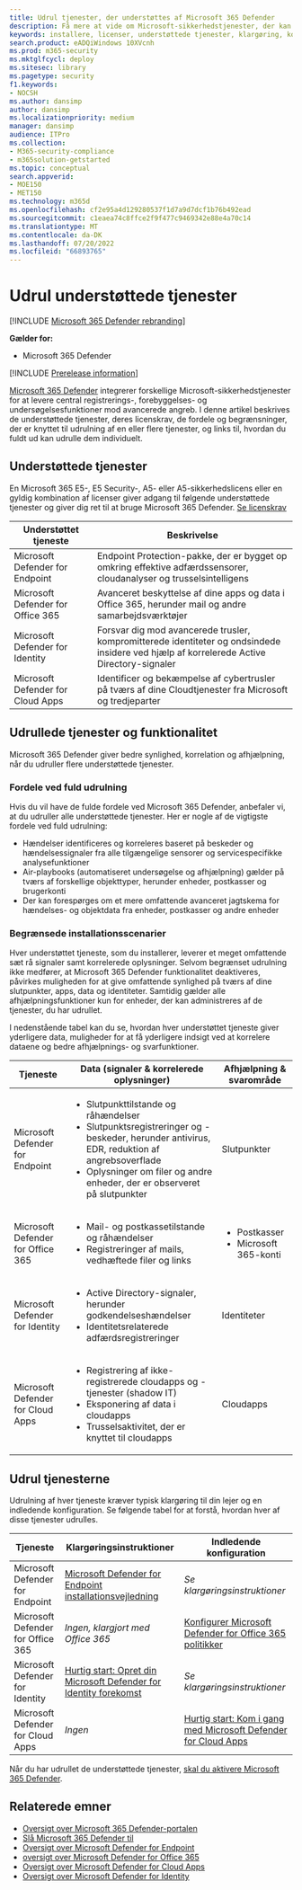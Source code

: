 ```yaml
---
title: Udrul tjenester, der understøttes af Microsoft 365 Defender
description: Få mere at vide om Microsoft-sikkerhedstjenester, der kan integreres af Microsoft 365 Defender, deres licenskrav og installationsprocedurer
keywords: installere, licenser, understøttede tjenester, klargøring, konfiguration Microsoft 365 Defender, M365, licensberettigelse, Microsoft Defender for Endpoint, Microsoft Defender for Office 365, Microsoft Defender for Identity, Microsoft Cloud App Security, MCAS, E5, A5, EMS
search.product: eADQiWindows 10XVcnh
ms.prod: m365-security
ms.mktglfcycl: deploy
ms.sitesec: library
ms.pagetype: security
f1.keywords:
- NOCSH
ms.author: dansimp
author: dansimp
ms.localizationpriority: medium
manager: dansimp
audience: ITPro
ms.collection:
- M365-security-compliance
- m365solution-getstarted
ms.topic: conceptual
search.appverid:
- MOE150
- MET150
ms.technology: m365d
ms.openlocfilehash: cf2e95a4d129280537f1d7a9d7dcf1b76b492ead
ms.sourcegitcommit: c1eaea74c8ffce2f9f477c9469342e88e4a70c14
ms.translationtype: MT
ms.contentlocale: da-DK
ms.lasthandoff: 07/20/2022
ms.locfileid: "66893765"
---
```

# <a name="deploy-supported-services"></a>Udrul understøttede tjenester

[!INCLUDE [Microsoft 365 Defender rebranding](../includes/microsoft-defender.md)]


**Gælder for:**
- Microsoft 365 Defender

[!INCLUDE [Prerelease information](../includes/prerelease.md)]

[Microsoft 365 Defender](microsoft-365-defender.md) integrerer forskellige Microsoft-sikkerhedstjenester for at levere central registrerings-, forebyggelses- og undersøgelsesfunktioner mod avancerede angreb. I denne artikel beskrives de understøttede tjenester, deres licenskrav, de fordele og begrænsninger, der er knyttet til udrulning af en eller flere tjenester, og links til, hvordan du fuldt ud kan udrulle dem individuelt.

## <a name="supported-services"></a>Understøttede tjenester

En Microsoft 365 E5-, E5 Security-, A5- eller A5-sikkerhedslicens eller en gyldig kombination af licenser giver adgang til følgende understøttede tjenester og giver dig ret til at bruge Microsoft 365 Defender. [Se licenskrav](prerequisites.md#licensing-requirements)

| Understøttet tjeneste | Beskrivelse |
| ------ | ------ |
| Microsoft Defender for Endpoint | Endpoint Protection-pakke, der er bygget op omkring effektive adfærdssensorer, cloudanalyser og trusselsintelligens |
|Microsoft Defender for Office 365 | Avanceret beskyttelse af dine apps og data i Office 365, herunder mail og andre samarbejdsværktøjer |
| Microsoft Defender for Identity | Forsvar dig mod avancerede trusler, kompromitterede identiteter og ondsindede insidere ved hjælp af korrelerede Active Directory-signaler |
| Microsoft Defender for Cloud Apps | Identificer og bekæmpelse af cybertrusler på tværs af dine Cloudtjenester fra Microsoft og tredjeparter |

## <a name="deployed-services-and-functionality"></a>Udrullede tjenester og funktionalitet

Microsoft 365 Defender giver bedre synlighed, korrelation og afhjælpning, når du udruller flere understøttede tjenester.

### <a name="benefits-of-full-deployment"></a>Fordele ved fuld udrulning

Hvis du vil have de fulde fordele ved Microsoft 365 Defender, anbefaler vi, at du udruller alle understøttede tjenester. Her er nogle af de vigtigste fordele ved fuld udrulning:

- Hændelser identificeres og korreleres baseret på beskeder og hændelsessignaler fra alle tilgængelige sensorer og servicespecifikke analysefunktioner
- Air-playbooks (automatiseret undersøgelse og afhjælpning) gælder på tværs af forskellige objekttyper, herunder enheder, postkasser og brugerkonti
- Der kan forespørges om et mere omfattende avanceret jagtskema for hændelses- og objektdata fra enheder, postkasser og andre enheder

### <a name="limited-deployment-scenarios"></a>Begrænsede installationsscenarier

Hver understøttet tjeneste, som du installerer, leverer et meget omfattende sæt rå signaler samt korrelerede oplysninger. Selvom begrænset udrulning ikke medfører, at Microsoft 365 Defender funktionalitet deaktiveres, påvirkes muligheden for at give omfattende synlighed på tværs af dine slutpunkter, apps, data og identiteter. Samtidig gælder alle afhjælpningsfunktioner kun for enheder, der kan administreres af de tjenester, du har udrullet.

I nedenstående tabel kan du se, hvordan hver understøttet tjeneste giver yderligere data, muligheder for at få yderligere indsigt ved at korrelere dataene og bedre afhjælpnings- og svarfunktioner.

| Tjeneste | Data (signaler & korrelerede oplysninger) | Afhjælpning & svarområde |
| ------ | ------ | ------ |
| Microsoft Defender for Endpoint |<ul><li>Slutpunkttilstande og råhændelser</li><li>Slutpunktsregistreringer og -beskeder, herunder antivirus, EDR, reduktion af angrebsoverflade</li><li>Oplysninger om filer og andre enheder, der er observeret på slutpunkter</li></ul> | Slutpunkter |
|Microsoft Defender for Office 365 |<ul><li>Mail- og postkassetilstande og råhændelser</li><li>Registreringer af mails, vedhæftede filer og links</li></ul> | <ul><li>Postkasser</li><li>Microsoft 365-konti</li></ul> |
| Microsoft Defender for Identity |<ul><li>Active Directory-signaler, herunder godkendelseshændelser</li><li>Identitetsrelaterede adfærdsregistreringer</li></ul> | Identiteter |
| Microsoft Defender for Cloud Apps |<ul><li>Registrering af ikke-registrerede cloudapps og -tjenester (shadow IT)</li><li>Eksponering af data i cloudapps</li><li>Trusselsaktivitet, der er knyttet til cloudapps</li></ul> | Cloudapps |

## <a name="deploy-the-services"></a>Udrul tjenesterne

Udrulning af hver tjeneste kræver typisk klargøring til din lejer og en indledende konfiguration. Se følgende tabel for at forstå, hvordan hver af disse tjenester udrulles.

| Tjeneste | Klargøringsinstruktioner | Indledende konfiguration |
| ------ | ------ | ------ |
| Microsoft Defender for Endpoint | [Microsoft Defender for Endpoint installationsvejledning](../defender-endpoint/deployment-phases.md) | *Se klargøringsinstruktioner* |
|Microsoft Defender for Office 365 | *Ingen, klargjort med Office 365* | [Konfigurer Microsoft Defender for Office 365 politikker](/microsoft-365/security/office-365-security/defender-for-office-365#configure-atp-policies) |
| Microsoft Defender for Identity | [Hurtig start: Opret din Microsoft Defender for Identity forekomst](/azure-advanced-threat-protection/install-atp-step1) | *Se klargøringsinstruktioner* |
| Microsoft Defender for Cloud Apps | *Ingen* | [Hurtig start: Kom i gang med Microsoft Defender for Cloud Apps](/cloud-app-security/getting-started-with-cloud-app-security) |

Når du har udrullet de understøttede tjenester, [skal du aktivere Microsoft 365 Defender](m365d-enable.md).

## <a name="related-topics"></a>Relaterede emner

- [Oversigt over Microsoft 365 Defender-portalen](microsoft-365-defender.md)
- [Slå Microsoft 365 Defender til](m365d-enable.md)
- [Oversigt over Microsoft Defender for Endpoint](../defender-endpoint/microsoft-defender-endpoint.md)
- [oversigt over Microsoft Defender for Office 365](../office-365-security/defender-for-office-365.md)
- [Oversigt over Microsoft Defender for Cloud Apps](/cloud-app-security/what-is-cloud-app-security)
- [Oversigt over Microsoft Defender for Identity](/azure-advanced-threat-protection/what-is-atp)
